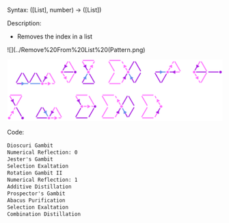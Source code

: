 Syntax:
(\[List], number) -> (\[List])

Description:
* Removes the index in a list

![](../Remove%20From%20List%20(Pattern.png)

![](../Images/Remove%20From%20List%20Code.png)

Code:
```
Dioscuri Gambit
Numerical Reflection: 0
Jester's Gambit
Selection Exaltation
Rotation Gambit II
Numerical Reflection: 1
Additive Distillation
Prospector's Gambit
Abacus Purification
Selection Exaltation
Combination Distillation
```